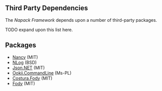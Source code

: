 Third Party Dependencies
------------------------

The *Napack Framework* depends upon a number of third-party packages.

TODO expand upon this list here.


Packages
---------------------------------
* [Nancy](https://github.com/NancyFx/Nancy) (MIT)
* [NLog](http://nlog-project.org) (BSD)
* [Json.NET](https://github.com/JamesNK/Newtonsoft.Json) (MIT)
* [Ookii.CommandLine](http://ookiicommandline.codeplex.com/) (Ms-PL)
* [Costura.Fody](https://github.com/Fody/Costura) (MIT)
* [Fody](https://github.com/Fody/Fody) (MIT)
